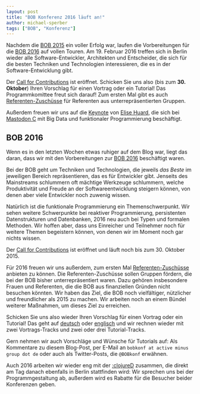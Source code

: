 ```yaml
---
layout: post
title: "BOB Konferenz 2016 läuft an!"
author: michael-sperber
tags: ["BOB", "Konferenz"]
---
```


Nachdem die [BOB 2015](http://bobkonf.de/2015/) ein voller Erfolg
war, laufen die Vorbereitungen für die [BOB
2016](http://bobkonf.de/2016/) auf vollen Touren. Am
19. Februar 2016 treffen sich in Berlin wieder alle
Software-Entwickler, Architekten und Entscheider, die sich für die
besten Techniken und Technologien interessieren, die es in der
Software-Entwicklung gibt.

Der [Call for Contributions](http://bobkonf.de/2016/cfp.html) ist
eröffnet.  Schicken Sie uns also (bis zum **30. Oktober**) 
Ihren Vorschlag für einen Vortrag oder ein Tutorial! Das
Programmkomittee freut sich darauf!  Zum ersten Mal gibt es auch
[Referenten-Zuschüsse](http://bobkonf.de/2016/de/speaker-grants.html)
für Referenten aus unterrepräsentierten Gruppen.

Außerdem freuen wir uns auf die
[Keynote](http://bobkonf.de/2016/keynote.html) von [Elise
Huard](http://jabberwocky.eu/), die sich bei [Mastodon
C](http://www.mastodonc.com/) mit Big Data und funktionaler
Programmierung beschäftigt.

<!-- more start -->

## BOB 2016

Wenn es in den letzten Wochen etwas ruhiger auf dem Blog war, liegt
das daran, dass wir mit den Vorbereitungen zur [BOB
2016](http://bobkonf.de/2016/) beschäftigt waren.

Bei der BOB geht um Techniken und Technologien, die jeweils *das
Beste* im jeweiligen Bereich repräsentieren, das es für Entwickler
gibt.  Jenseits des 
Mainstreams schlummern oft mächtige Werkzeuge schlummern, welche Produktivität
und Freude an der Softwareentwicklung steigern können, von denen aber
viele Entwickler noch zuwenig wissen.

Natürlich ist die funktionale Programmierung ein Themenschwerpunkt.
Wir sehen weitere Schwerpunkte bei reaktiver Programmierung,
persistenten Datenstrukturen und Datenbanken, 2016 neu auch bei Typen
und formalen Methoden.  Wir hoffen aber, dass uns Einreicher und
Teilnehmer noch für weitere Themen begeistern können, von denen wir im
Moment noch gar nichts wissen.

Der [Call for Contributions](http://bobkonf.de/2016/cfp.html) ist
eröffnet und läuft noch bis zum 30. Oktober 2015.

Für 2016 freuen wir uns außerdem, zum ersten Mal
[Referenten-Zuschüsse](http://bobkonf.de/2016/de/speaker-grants.html)
anbieten zu können. Die Referenten-Zuschüsse sollen Gruppen fördern,
die bei der BOB bisher unterrepräsentiert waren. Dazu gehören
insbesondere Frauen und Referenten, die die BOB aus finanziellen
Gründen nicht besuchen könnten. Wir haben das Ziel, die BOB noch
vielfältiger, nützlicher und freundlicher als 2015 zu machen.  Wir
arbeiten noch an einem Bündel weiterer Maßnahmen, um dieses Ziel zu
erreichen.

Schicken Sie uns also wieder Ihren Vorschlag für einen Vortrag oder
ein Tutorial!  Das geht auf
[deutsch](http://bobkonf.de/2016/de/cfp.html) oder
[englisch](http://bobkonf.de/2016/en/cfp.html) und wir rechnen wieder
mit zwei Vortrags-Tracks und zwei oder drei Tutorial-Tracks.

Gern nehmen wir auch Vorschläge und Wünsche für Tutorials auf: Als
Kommentare zu diesem Blog-Post, per E-Mail an `bobkonf at active minus
group dot de` oder auch als Twitter-Posts, die `@BOBkonf` erwähnen.

Auch 2016 arbeiten wir wieder eng mit der
[:clojureD](http://clojured.de/) zusammen, die direkt am Tag danach
ebenfalls in Berlin stattfinden wird: Wir sprechen uns bei der
Programmgestaltung ab, außerdem wird es Rabatte für die Besucher
beider Konferenzen geben.

<!-- more end -->
